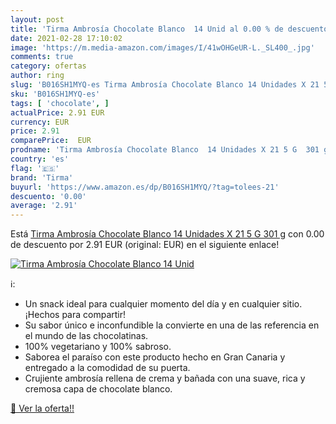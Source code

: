 ```yaml
---
layout: post
title: 'Tirma Ambrosía Chocolate Blanco  14 Unid al 0.00 % de descuento'
date: 2021-02-28 17:10:02
image: 'https://m.media-amazon.com/images/I/41wOHGeUR-L._SL400_.jpg'
comments: true
category: ofertas
author: ring
slug: 'B016SH1MYQ-es Tirma Ambrosía Chocolate Blanco 14 Unidades X 21 5 G 301 g'
sku: 'B016SH1MYQ-es'
tags: [ 'chocolate', ]
actualPrice: 2.91 EUR
currency: EUR
price: 2.91
comparePrice:  EUR
prodname: 'Tirma Ambrosía Chocolate Blanco  14 Unidades X 21 5 G  301 g'
country: 'es'
flag: '🇪🇸'
brand: 'Tirma'
buyurl: 'https://www.amazon.es/dp/B016SH1MYQ/?tag=tolees-21'
descuento: '0.00'
average: '2.91'
---
```


Está [Tirma Ambrosía Chocolate Blanco  14 Unidades X 21 5 G  301 g](https://www.amazon.es/dp/B016SH1MYQ/?tag=tolees-21) con 0.00 de descuento por 2.91 EUR (original:  EUR) en el siguiente enlace!

[![Tirma Ambrosía Chocolate Blanco  14 Unid](https://m.media-amazon.com/images/I/41wOHGeUR-L._SL400_.jpg)](https://www.amazon.es/dp/B016SH1MYQ/?tag=tolees-21)

ℹ️:

- Un snack ideal para cualquier momento del día y en cualquier sitio. ¡Hechos para compartir!
- Su sabor único e inconfundible la convierte en una de las referencia en el mundo de las chocolatinas.
- 100% vegetariano y 100% sabroso.
- Saborea el paraíso con este producto hecho en Gran Canaria y entregado a la comodidad de su puerta.
- Crujiente ambrosía rellena de crema y bañada con una suave, rica y cremosa capa de chocolate blanco.

[🛒 Ver la oferta!!](https://www.amazon.es/dp/B016SH1MYQ/?tag=tolees-21)
